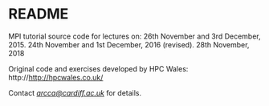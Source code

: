 # README #

MPI tutorial source code for lectures on:
26th November and 3rd December, 2015.
24th November and 1st December, 2016 (revised).
28th November, 2018

Original code and exercises developed by HPC Wales: http://http://hpcwales.co.uk/

Contact *arcca@cardiff.ac.uk* for details.

